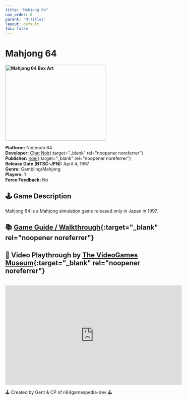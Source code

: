 ```yaml
---
title: "Mahjong 64"
nav_order: 8
parent: "M-Titles"
layout: default
toc: false
---
```


# Mahjong 64

<b>
<img src="https://images.launchbox-app.com//ff381689-53e7-4344-ab3e-2c787125299b.png" alt="Mahjong 64 Box Art" width="320" height="240" />
</b>

**Platform:** Nintendo 64  
**Developer:** [Chat Noir](https://www.mobygames.com/company/chat-noir){:target="_blank" rel="noopener noreferrer"}  
**Publisher:** [Koei](https://en.wikipedia.org/wiki/Koei){:target="_blank" rel="noopener noreferrer"}  
**Release Date (NTSC-JPN):** April 4, 1997  
**Genre:** Gambling/Mahjong  
**Players:** 1  
**Force Feedback:** No  

## 🕹️ Game Description
Mahjong 64 is a Mahjong simulation game released only in Japan in 1997.

## 📚 [Game Guide / Walkthrough](https://gamefaqs.gamespot.com/n64/574519-mahjong-64/faqs/79085){:target="_blank" rel="noopener noreferrer"}

## 🎥 Video Playthrough by [The VideoGames Museum](https://www.youtube.com/channel/UC1hYTBZ0dFjntk9PQf0ld6g){:target="_blank" rel="noopener noreferrer"}
<br />  
<iframe width="560" height="315" src="https://www.youtube.com/embed/037Z8ZCpUcE" title="Mahjong 64 Gameplay" frameborder="0" allowfullscreen></iframe>

🕹️ Created by Gent & CP of n64gamespedia-dev 🕹️  
<!-- Vault Format: n64gamespedia-dev -->  
<!-- Protocol Source: _vault-specs/format-protocol.md -->
